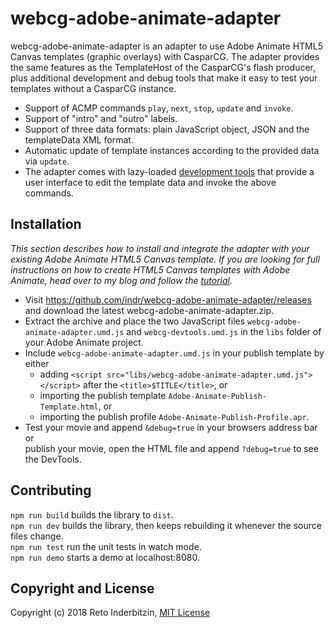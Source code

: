 # webcg-adobe-animate-adapter

webcg-adobe-animate-adapter is an adapter to use Adobe Animate HTML5 Canvas templates (graphic overlays) with CasparCG. The adapter provides the same features as the TemplateHost of the CasparCG's flash producer, plus additional development and debug tools that make it easy to test your templates without a CasparCG instance.

- Support of ACMP commands `play`, `next`, `stop`, `update` and `invoke`.
- Support of "intro" and "outro" labels.
- Support of three data formats: plain JavaScript object, JSON and the templateData XML format.
- Automatic update of template instances according to the provided data via `update`.
- The adapter comes with lazy-loaded [development tools](https://github.com/indr/webcg-devtools) that provide a user interface to edit the template data and invoke the above commands.

## Installation

*This section describes how to install and integrate the adapter with your existing Adobe Animate HTML5 Canvas template. If you are looking for full instructions on how to create HTML5 Canvas templates with Adobe Animate, head over to my blog and follow the [tutorial](https://indr.ch/).*

 - Visit https://github.com/indr/webcg-adobe-animate-adapter/releases and download the latest webcg-adobe-animate-adapter.zip.
 - Extract the archive and place the two JavaScript files `webcg-adobe-animate-adapter.umd.js` and `webcg-devtools.umd.js` in the `libs` folder of your Adobe Animate project.
 - Include `webcg-adobe-animate-adapter.umd.js` in your publish template by either
   - adding `<script src="libs/webcg-adobe-animate-adapter.umd.js"></script>` after the `<title>$TITLE</title>`, or
   - importing the publish template `Adobe-Animate-Publish-Template.html`, or
   - importing the publish profile `Adobe-Animate-Publish-Profile.apr`.
 - Test your movie and append `&debug=true` in your browsers address bar or  
   publish your movie, open the HTML file and append `?debug=true` to see the DevTools.

## Contributing

`npm run build` builds the library to `dist`.  
`npm run dev` builds the library, then keeps rebuilding it whenever the source files change.  
`npm run test` run the unit tests in watch mode.  
`npm run demo` starts a demo at localhost:8080.

## Copyright and License

Copyright (c) 2018 Reto Inderbitzin, [MIT License](LICENSE)
